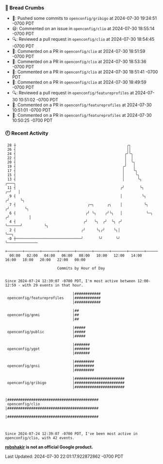 ### 🍞 Bread Crumbs

 * 🚢: Pushed some commits to `openconfig/gribigo` at 2024-07-30 19:24:51 -0700 PDT
 * 😃: Commented on an issue in `openconfig/clio` at 2024-07-30 18:55:14 -0700 PDT
 * 🔍: Reviewed a pull request in  `openconfig/clio` at 2024-07-30 18:54:45 -0700 PDT
 * 💬: Commented on a PR in  `openconfig/clio` at 2024-07-30 18:51:59 -0700 PDT
 * 💬: Commented on a PR in  `openconfig/clio` at 2024-07-30 18:53:36 -0700 PDT
 * 💬: Commented on a PR in  `openconfig/clio` at 2024-07-30 18:51:41 -0700 PDT
 * 💬: Commented on a PR in  `openconfig/clio` at 2024-07-30 18:49:59 -0700 PDT
 * 🔍: Reviewed a pull request in  `openconfig/featureprofiles` at 2024-07-30 10:51:02 -0700 PDT
 * 💬: Commented on a PR in  `openconfig/featureprofiles` at 2024-07-30 10:51:01 -0700 PDT
 * 💬: Commented on a PR in  `openconfig/featureprofiles` at 2024-07-30 10:50:25 -0700 PDT

### 🕘 Recent Activity
```
 28 ┼                                                   ╭╮
 26 ┤                                                   ││
 24 ┤                                                  ╭╯╰╮
 22 ┤                                                  │  │
 20 ┤                                                  │  ╰╮
 19 ┤                                                 ╭╯   │
 17 ┤                                                 │    ╰╮
 15 ┤                                                 │     ╰╮
 13 ┤                                                 │      ╰╮                ╭───╮
 11 ┤                                                ╭╯       ╰╮             ╭─╯   │
  9 ┤                                                │         ╰╮           ╭╯     ╰╮
  7 ┤                                 ╭─╮      ╭╮    │          ╰╮         ╭╯       ╰╮
  6 ┤                                ╭╯ ╰╮    ╭╯╰╮   │           ╰─╮      ╭╯         │
  4 ┤                               ╭╯   ╰╮  ╭╯  ╰╮ ╭╯             ╰──────╯          ╰╮
  2 ┤                              ╭╯     ╰╮╭╯    ╰╮│                                 ╰──╮
 -0 ┼──────────────────────────────╯       ╰╯      ╰╯                                    ╰──────────────
    +───────+───────+───────+───────+───────+───────+───────+───────+───────+───────+───────+───────+────
  00:00   02:00   04:00   06:00   08:00   10:00   12:00   14:00   16:00   18:00   20:00   22:00   00:00   

						Commits by Hour of Day


Since 2024-07-24 12:39:07 -0700 PDT, I'm most active between 12:00-12:59 - with 29 events in that hour.

```



```
                               |############
 openconfig/featureprofiles    |############
                               |############

                               |##
 openconfig/gnmi               |##
                               |##

                               |#####
 openconfig/public             |#####
                               |#####

                               |#######
 openconfig/ygot               |#######
                               |#######

                               |#########
 openconfig/gnsi               |#########
                               |#########

                               |#######################
 openconfig/gribigo            |#######################
                               |#######################

                               |##########################################
 openconfig/clio               |##########################################
                               |##########################################



Since 2024-07-24 12:39:07 -0700 PDT, I've been most active in openconfig/clio, with 42 events.

```
**[robshakir](mailto:robjs@google.com) is not an official Google product.**  


Last Updated: 2024-07-30 22:01:17.922872862 -0700 PDT
